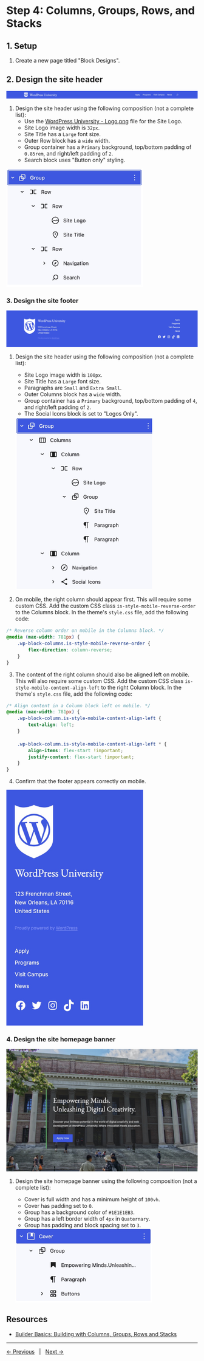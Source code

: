 # Step 4: Columns, Groups, Rows, and Stacks 

## 1. Setup
1. Create a new page titled "Block Designs".

## 2. Design the site header
![img](/steps/step-4/screenshots/site-header.jpg)

1. Design the site header using the following composition (not a complete list):
	- Use the [WordPress University - Logo.png](/assets/logos/WordPress%20University%20-%20Logo.png) file for the Site Logo.
	- Site Logo image width is `32px`.
	- Site Title has a `Large` font size.
	- Outer Row block has a `wide` width.
	- Group container has a `Primary` background, top/bottom padding of `0.85rem`, and right/left padding of `2`.
	- Search block uses "Button only" styling.

<img src="screenshots/site-header-composition.jpg" width="360">

### 3. Design the site footer
![img](/steps/step-4/screenshots/site-footer.jpg)

1. Design the site header using the following composition (not a complete list):
	- Site Logo image width is `100px`.
	- Site Title has a `Large` font size.
	- Paragraphs are `Small` and `Extra Small`.
	- Outer Columns block has a `wide` width.
	- Group container has a `Primary` background, top/bottom padding of `4`, and right/left padding of `2`.
	- The Social Icons block is set to "Logos Only".

	<img src="screenshots/site-footer-composition.jpg" width="360">
2. On mobile, the right column should appear first. This will require some custom CSS. Add the custom CSS class `is-style-mobile-reverse-order` to the Columns block. In the theme's `style.css` file, add the following code: 
```css
/* Reverse column order on mobile in the Columns block. */
@media (max-width: 781px) {
    .wp-block-columns.is-style-mobile-reverse-order {
        flex-direction: column-reverse;
    }
}
```
3. The content of the right column should also be aligned left on mobile. This will also require some custom CSS. Add the custom CSS class `is-style-mobile-content-align-left` to the right Column block. In the theme's `style.css` file, add the following code:
```css
/* Align content in a Column block left on mobile. */
@media (max-width: 781px) {
    .wp-block-column.is-style-mobile-content-align-left {
        text-align: left;
    }

    .wp-block-column.is-style-mobile-content-align-left * {
        align-items: flex-start !important;
        justify-content: flex-start !important;
    }
}
```
4. Confirm that the footer appears correctly on mobile. 

<img src="screenshots/site-footer-mobile.jpg" width="360">

### 4. Design the site homepage banner

![img](/steps/step-4/screenshots/site-banner.jpg)

1. Design the site homepage banner using the following composition (not a complete list):
	- Cover is full width and has a minimum height of `100vh`.
	- Cover has padding set to `0`.
	- Group has a background color of `#1E1E1EB3`.
	- Group has a left border width of `4px` in `Quaternary`.
	- Group has padding and block spacing set to `3`.

	<img src="screenshots/site-banner-composition.jpg" width="360">

## Resources
- [Builder Basics: Building with Columns, Groups, Rows and Stacks](https://wordpress.tv/2022/12/02/builder-basics-building-with-columns-groups-rows-and-stacks/)

---
[← Previous](/steps/step-3/readme.md) &nbsp;&nbsp;|&nbsp;&nbsp; [Next →](/steps/step-5/readme.md)


